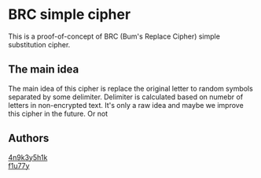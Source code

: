 # BRC simple cipher

This is a proof-of-concept of BRC (Bum's Replace Cipher) simple substitution cipher.

## The main idea
The main idea of this cipher is replace the original letter to random symbols separated by some delimiter. Delimiter is calculated based on numebr of letters in non-encrypted text. It's only a raw idea and maybe we improve this cipher in the future. Or not

## Authors
[4n9k3y5h1k](https://github.com/AnyKeyShik)\
[f1u77y](https://github.com/f1u77y)